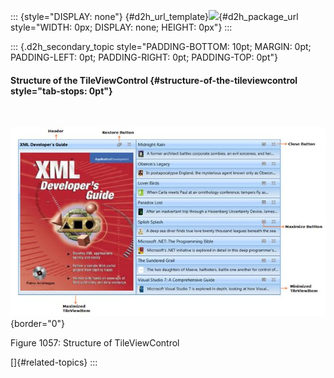 ::: {style="DISPLAY: none"}
[](ms-xhelp:///?Id=d2h_url_template){#d2h_url_template}![](!package_url!){#d2h_package_url style="WIDTH: 0px; DISPLAY: none; HEIGHT: 0px"}
:::

::: {.d2h_secondary_topic style="PADDING-BOTTOM: 10pt; MARGIN: 0pt; PADDING-LEFT: 0pt; PADDING-RIGHT: 0pt; PADDING-TOP: 0pt"}
#### Structure of the TileViewControl {#structure-of-the-tileviewcontrol style="tab-stops: 0pt"}

 

![](ImagesExt/image30_944.jpg){border="0"}

Figure 1057: Structure of TileViewControl

[]{#related-topics}
:::
